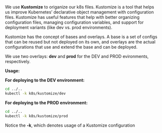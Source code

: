 We use **Kustomize** to origanize our k8s files.
Kustomize is a tool that helps us improve Kubernetes’ declarative object management with configuration files.
Kustomize has useful features that help with better organizing configuration files, managing
configuration variables, and support for deployment variants (like dev vs. prod environments).

Kustomize has the concept of bases and overlays. A base is a set of configs that can be reused
but not deployed on its own, and overlays are the actual configurations that use and extend the base and can be deployed.

We use two overlays: **dev** and **prod** for the DEV and PROD evironments, respectively.

**Usage:**

**For deploying to the DEV environment:**
```sh
cd ../..
kubectl -k k8s/kustomize/dev
```

**For deploying to the PROD environment:**
```sh
cd ../..
kubectl -k k8s/kustomize/prod
```

Notice the **-k**, which denotes usage of a Kustomize configuration
